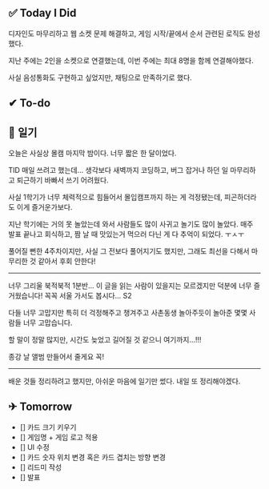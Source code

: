 ## ✅ Today I Did

디자인도 마무리하고 웹 소켓 문제 해결하고, 게임 시작/끝에서 순서 관련된 로직도 완성했다. 

지난 주에는 2인을 소켓으로 연결했는데, 이번 주에는 최대 8명을 함께 연결해야했다. 

사실 음성통화도 구현하고 싶었지만, 채팅으로 만족하기로 했다. 

## ✔ To-do

## 💭 일기

오늘은 사실상 몰캠 마지막 밤이다. 너무 짧은 한 달이었다. 

TID 매일 쓰려고 했는데... 생각보다 새벽까지 코딩하고, 버그 잡거나 하던 일 마무리하고 퇴근하기 바빠서 쓰기 어려웠다. 

사실 1학기가 너무 체력적으로 힘들어서 몰입캠프까지 하는 게 걱정됐는데, 피곤하더라도 이게 즐거운가보다. 

지난 학기에는 거의 못 놀았는데 와서 사람들도 많이 사귀고 놀기도 많이 놀았다. 매주 발표 끝나고 회식하고, 짬 날 때 맛있는거 먹으러 다닌 게 다 추억이 되었다. ㅜㅅㅜ

풀어질 뻔한 4주차이지만, 사실 그 전보다 풀어지기도 했지만, 그래도 최선을 다해서 마무리한 것 같아서 후회 안한다!

---

너무 그리울 북적북적 1분반... 이 글을 읽는 사람이 있을지는 모르겠지만 덕분에 너무 즐거웠습니다! 꼭꼭 서울 가서도 봅시다... S2

다들 너무 고맙지만 특히 더 걱정해주고 챙겨주고 사촌동생 놀아주듯이 놀아준 몇몇 사람들 너무 고맙습니다. 

할 말이 정말 많지만, 시간도 늦었고 길어질 것 같으니 여기까지...!!!

종강 날 앨범 만들어서 줄게요 꼭!

---

배운 것들 정리하려고 했지만, 아쉬운 마음에 일기만 썼다. 내일 또 정리해야겠다.

## ✈ Tomorrow

- [] 카드 크기 키우기
- [] 게임명 + 게임 로고 적용
- [] UI 수정
- [] 카드 숫자 위치 변경 혹은 카드 겹치는 방향 변경
- [] 리드미 작성
- [] 발표
